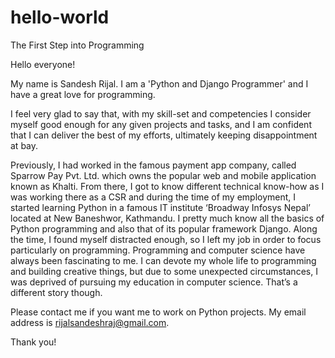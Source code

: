 # hello-world
The First Step into Programming

Hello everyone!

My name is Sandesh Rijal. I am a 'Python and Django Programmer' and I have a great love for programming.

I feel very glad to say that, with my skill-set and competencies I consider myself good enough for any given projects and tasks, and I am confident that I can deliver the best of my efforts, ultimately keeping disappointment at bay.

Previously, I had worked in the famous payment app company, called Sparrow Pay Pvt. Ltd. which owns the popular web and mobile application known as Khalti. From there, I got to know different technical know-how as I was working there as a CSR and during the time of my employment, I started learning Python in a famous IT institute ‘Broadway Infosys Nepal’ located at New Baneshwor, Kathmandu. I pretty much know all the basics of Python programming and also that of its popular framework Django. Along the time, I found myself distracted enough, so I left my job in order to focus particularly on programming. Programming and computer science have always been fascinating to me. I can devote my whole life to programming and building creative things, but due to some unexpected circumstances, I was deprived of pursuing my education in computer science. That’s a different story though.

Please contact me if you want me to work on Python projects. My email address is rijalsandeshraj@gmail.com.

Thank you!
